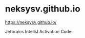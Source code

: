 # neksysv.github.io

<https://neksysv.github.io/>

Jetbrains IntelliJ Activation Code
<script src="https://gist.github.com/ihabhamad/3fc931475b1fcc4528ec43be6fae624e.js"></script>
